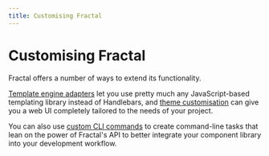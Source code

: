 ```yaml
---
title: Customising Fractal
---
```


# Customising Fractal

Fractal offers a number of ways to extend its functionality.

[Template engine adapters](../customisation/template-engines.html) let you use pretty much any JavaScript-based templating library instead of Handlebars, and [theme customisation](../customisation/web-themes.html) can give you a web UI completely tailored to the needs of your project.

You can also use [custom CLI commands](../cli/custom-commands.html) to create command-line tasks that lean on the power of Fractal's API to better integrate your component library into your development workflow.
